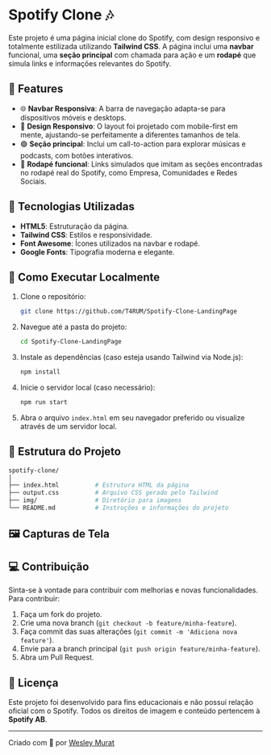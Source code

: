 
# Spotify Clone 🎶

Este projeto é uma página inicial clone do Spotify, com design responsivo e totalmente estilizada utilizando **Tailwind CSS**. A página inclui uma **navbar** funcional, uma **seção principal** com chamada para ação e um **rodapé** que simula links e informações relevantes do Spotify. 

## 📝 Features

- 🌐 **Navbar Responsiva**: A barra de navegação adapta-se para dispositivos móveis e desktops.
- 🎨 **Design Responsivo**: O layout foi projetado com mobile-first em mente, ajustando-se perfeitamente a diferentes tamanhos de tela.
- 🟢 **Seção principal**: Inclui um call-to-action para explorar músicas e podcasts, com botões interativos.
- 🚀 **Rodapé funcional**: Links simulados que imitam as seções encontradas no rodapé real do Spotify, como Empresa, Comunidades e Redes Sociais.

## 🔧 Tecnologias Utilizadas

- **HTML5**: Estruturação da página.
- **Tailwind CSS**: Estilos e responsividade.
- **Font Awesome**: Ícones utilizados na navbar e rodapé.
- **Google Fonts**: Tipografia moderna e elegante.

## 🚀 Como Executar Localmente

1. Clone o repositório:

   ```bash
   git clone https://github.com/T4RUM/Spotify-Clone-LandingPage
   ```

2. Navegue até a pasta do projeto:

   ```bash
   cd Spotify-Clone-LandingPage
   ```

3. Instale as dependências (caso esteja usando Tailwind via Node.js):

   ```bash
   npm install
   ```

4. Inicie o servidor local (caso necessário):

   ```bash
   npm run start
   ```

5. Abra o arquivo `index.html` em seu navegador preferido ou visualize através de um servidor local.

## 📂 Estrutura do Projeto

```bash
spotify-clone/
│
├── index.html          # Estrutura HTML da página
├── output.css          # Arquivo CSS gerado pelo Tailwind
├── img/                # Diretório para imagens
└── README.md           # Instruções e informações do projeto
```

## 🖼️ Capturas de Tela




## 💻 Contribuição

Sinta-se à vontade para contribuir com melhorias e novas funcionalidades. Para contribuir:

1. Faça um fork do projeto.
2. Crie uma nova branch (`git checkout -b feature/minha-feature`).
3. Faça commit das suas alterações (`git commit -m 'Adiciona nova feature'`).
4. Envie para a branch principal (`git push origin feature/minha-feature`).
5. Abra um Pull Request.

## 📝 Licença

Este projeto foi desenvolvido para fins educacionais e não possui relação oficial com o Spotify. Todos os direitos de imagem e conteúdo pertencem à **Spotify AB**.

---

Criado com 💚 por [Wesley Murat](https://github.com/T4RUM)

